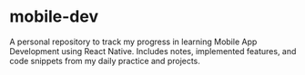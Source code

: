# mobile-dev
A personal repository to track my progress in learning Mobile App Development using React Native. Includes notes, implemented features, and code snippets from my daily practice and projects.
